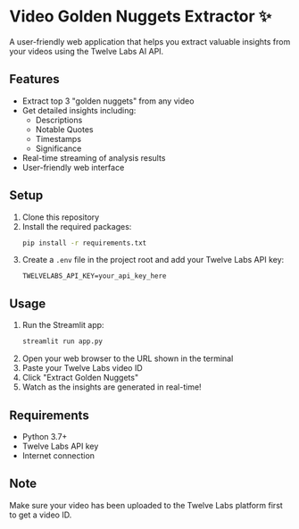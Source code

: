 # Video Golden Nuggets Extractor ✨

A user-friendly web application that helps you extract valuable insights from your videos using the Twelve Labs AI API.

## Features

- Extract top 3 "golden nuggets" from any video
- Get detailed insights including:
  - Descriptions
  - Notable Quotes
  - Timestamps
  - Significance
- Real-time streaming of analysis results
- User-friendly web interface

## Setup

1. Clone this repository
2. Install the required packages:
   ```bash
   pip install -r requirements.txt
   ```
3. Create a `.env` file in the project root and add your Twelve Labs API key:
   ```
   TWELVELABS_API_KEY=your_api_key_here
   ```

## Usage

1. Run the Streamlit app:
   ```bash
   streamlit run app.py
   ```
2. Open your web browser to the URL shown in the terminal
3. Paste your Twelve Labs video ID
4. Click "Extract Golden Nuggets"
5. Watch as the insights are generated in real-time!

## Requirements

- Python 3.7+
- Twelve Labs API key
- Internet connection

## Note

Make sure your video has been uploaded to the Twelve Labs platform first to get a video ID.

